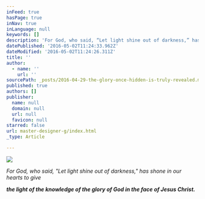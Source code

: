 ```yaml
---
inFeed: true
hasPage: true
inNav: true
inLanguage: null
keywords: []
description: 'For God, who said, “Let light shine out of darkness,” has shone in our hearts to give'
datePublished: '2016-05-02T11:24:33.962Z'
dateModified: '2016-05-02T11:24:26.311Z'
title: ''
author:
  - name: ''
    url: ''
sourcePath: _posts/2016-04-29-the-glory-once-hidden-is-truly-revealed.md
published: true
authors: []
publisher:
  name: null
  domain: null
  url: null
  favicon: null
starred: false
url: master-designer-g/index.html
_type: Article

---
```

![](https://the-grid-user-content.s3-us-west-2.amazonaws.com/10797a56-1cd1-4d84-983b-7f95d33f57d7.jpg)

_For God, who said, "Let light shine out of darkness," has shone in our hearts to give_

**_the light of the knowledge of the glory of God in the face of Jesus Christ._**
